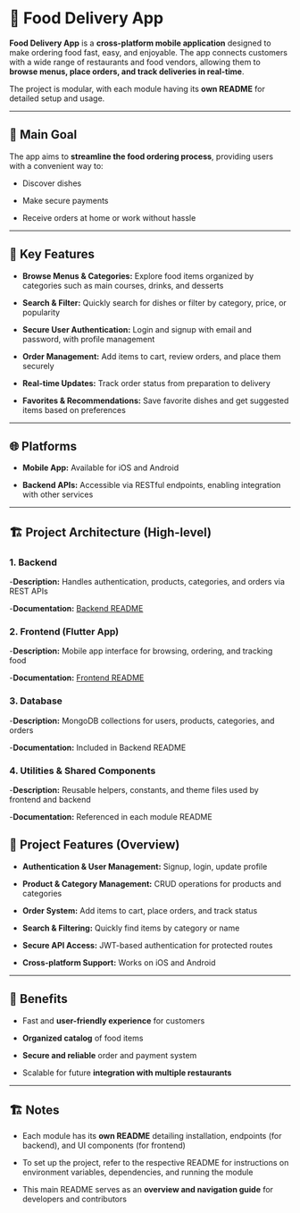 # 🍔 Food Delivery App

**Food Delivery App** is a **cross-platform mobile application** designed to make ordering food fast, easy, and enjoyable. The app connects customers with a wide range of restaurants and food vendors, allowing them to **browse menus, place orders, and track deliveries in real-time**.

The project is modular, with each module having its **own README** for detailed setup and usage.

---

## 🎯 Main Goal

The app aims to **streamline the food ordering process**, providing users with a convenient way to:

* Discover dishes

* Make secure payments

* Receive orders at home or work without hassle

---

## 🚀 Key Features

* **Browse Menus & Categories:** Explore food items organized by categories such as main courses, drinks, and desserts

* **Search & Filter:** Quickly search for dishes or filter by category, price, or popularity

* **Secure User Authentication:** Login and signup with email and password, with profile management

* **Order Management:** Add items to cart, review orders, and place them securely

* **Real-time Updates:** Track order status from preparation to delivery

* **Favorites & Recommendations:** Save favorite dishes and get suggested items based on preferences

---

## 🌐 Platforms

* **Mobile App:** Available for iOS and Android

* **Backend APIs:** Accessible via RESTful endpoints, enabling integration with other services

---

## 🏗 Project Architecture (High-level)

### 1. **Backend**

-**Description:** Handles authentication, products, categories, and orders via REST APIs

-**Documentation:** [Backend README](https://github.com/mahmoudsaeedm24/food_delivery/blob/main/backend/README.md)

### 2. **Frontend (Flutter App)**

-**Description:** Mobile app interface for browsing, ordering, and tracking food

-**Documentation:** [Frontend README](https://github.com/mahmoudsaeedm24/food_delivery/blob/main/frontend/README.md)

### 3. **Database**

-**Description:** MongoDB collections for users, products, categories, and orders

-**Documentation:** Included in Backend README

### 4. **Utilities & Shared Components**

-**Description:** Reusable helpers, constants, and theme files used by frontend and backend

-**Documentation:** Referenced in each module README

## 🎯 Project Features (Overview)

* **Authentication & User Management:** Signup, login, update profile

* **Product & Category Management:** CRUD operations for products and categories

* **Order System:** Add items to cart, place orders, and track status

* **Search & Filtering:** Quickly find items by category or name

* **Secure API Access:** JWT-based authentication for protected routes

* **Cross-platform Support:** Works on iOS and Android

---

## 🔑 Benefits

* Fast and **user-friendly experience** for customers

* **Organized catalog** of food items

* **Secure and reliable** order and payment system

* Scalable for future **integration with multiple restaurants**

---

## 🏗 Notes

* Each module has its **own README** detailing installation, endpoints (for backend), and UI components (for frontend)

* To set up the project, refer to the respective README for instructions on environment variables, dependencies, and running the module

* This main README serves as an **overview and navigation guide** for developers and contributors
